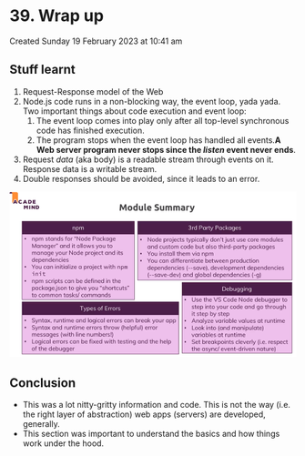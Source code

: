# 39. Wrap up
Created Sunday 19 February 2023 at 10:41 am

## Stuff learnt
1. Request-Response model of the Web
2. Node.js code runs in a non-blocking way, the event loop, yada yada. Two important things about code execution and event loop:
	1. The event loop comes into play only after all top-level synchronous code has finished execution.
	2. The program stops when the event loop has handled all events.**A Web server program never stops since the _listen_ event never ends**.
4. Request *data* (aka body) is a readable stream through events on it. Response data is a writable stream.
5. Double responses should be avoided, since it leads to an error.

![](../../../../assets/39_Wrap_up-image-1.png)


## Conclusion
- This was a lot nitty-gritty information and code. This is not the way (i.e. the right layer of abstraction) web apps (servers) are developed, generally.
- This section was important to understand the basics and how things work under the hood.